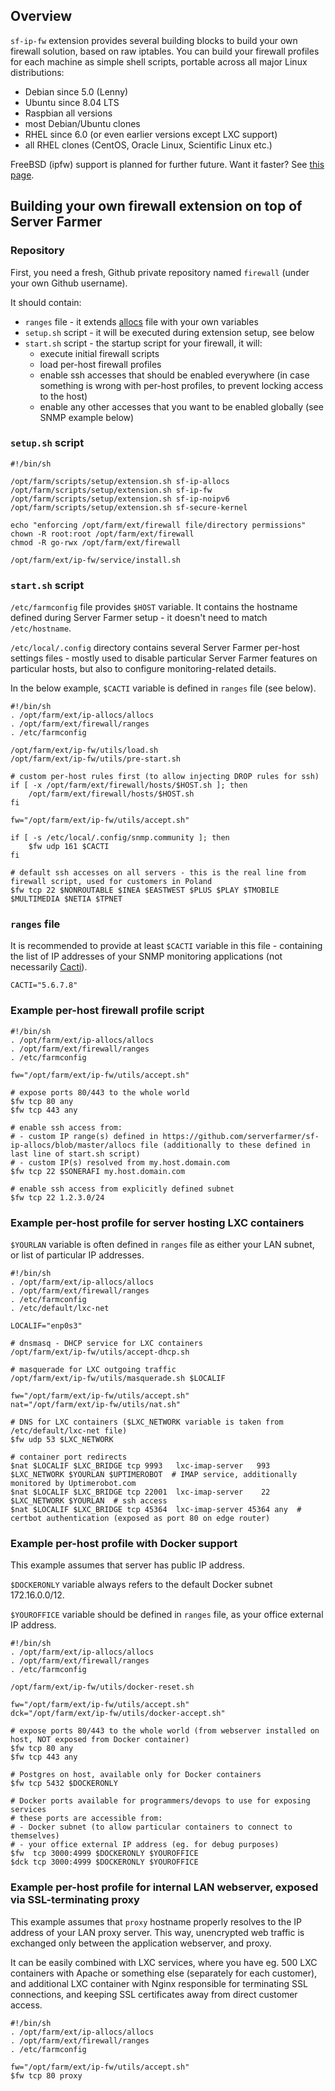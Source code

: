## Overview

`sf-ip-fw` extension provides several building blocks to build your own firewall solution, based on raw iptables. You can build your firewall profiles for each machine as simple shell scripts, portable across all major Linux distributions:
- Debian since 5.0 (Lenny)
- Ubuntu since 8.04 LTS
- Raspbian all versions
- most Debian/Ubuntu clones
- RHEL since 6.0 (or even earlier versions except LXC support)
- all RHEL clones (CentOS, Oracle Linux, Scientific Linux etc.)

FreeBSD (ipfw) support is planned for further future. Want it faster? See [this page](https://github.com/sponsors/tomaszklim).


## Building your own firewall extension on top of Server Farmer

### Repository

First, you need a fresh, Github private repository named `firewall` (under your own Github username).

It should contain:
- `ranges` file - it extends [allocs](https://github.com/serverfarmer/sf-ip-allocs/blob/master/allocs) file with your own variables
- `setup.sh` script - it will be executed during extension setup, see below
- `start.sh` script - the startup script for your firewall, it will:
   - execute initial firewall scripts
   - load per-host firewall profiles
   - enable ssh accesses that should be enabled everywhere (in case something is wrong with per-host profiles, to prevent locking access to the host)
   - enable any other accesses that you want to be enabled globally (see SNMP example below)


### `setup.sh` script

```
#!/bin/sh

/opt/farm/scripts/setup/extension.sh sf-ip-allocs
/opt/farm/scripts/setup/extension.sh sf-ip-fw
/opt/farm/scripts/setup/extension.sh sf-ip-noipv6
/opt/farm/scripts/setup/extension.sh sf-secure-kernel

echo "enforcing /opt/farm/ext/firewall file/directory permissions"
chown -R root:root /opt/farm/ext/firewall
chmod -R go-rwx /opt/farm/ext/firewall

/opt/farm/ext/ip-fw/service/install.sh
```


### `start.sh` script

`/etc/farmconfig` file provides `$HOST` variable. It contains the hostname defined during Server Farmer setup - it doesn't need to match `/etc/hostname`.

`/etc/local/.config` directory contains several Server Farmer per-host settings files - mostly used to disable particular Server Farmer features on particular hosts, but also to configure monitoring-related details.

In the below example, `$CACTI` variable is defined in `ranges` file (see below).

```
#!/bin/sh
. /opt/farm/ext/ip-allocs/allocs
. /opt/farm/ext/firewall/ranges
. /etc/farmconfig

/opt/farm/ext/ip-fw/utils/load.sh
/opt/farm/ext/ip-fw/utils/pre-start.sh

# custom per-host rules first (to allow injecting DROP rules for ssh)
if [ -x /opt/farm/ext/firewall/hosts/$HOST.sh ]; then
    /opt/farm/ext/firewall/hosts/$HOST.sh
fi

fw="/opt/farm/ext/ip-fw/utils/accept.sh"

if [ -s /etc/local/.config/snmp.community ]; then
    $fw udp 161 $CACTI
fi

# default ssh accesses on all servers - this is the real line from firewall script, used for customers in Poland
$fw tcp 22 $NONROUTABLE $INEA $EASTWEST $PLUS $PLAY $TMOBILE $MULTIMEDIA $NETIA $TPNET
```


### `ranges` file

It is recommended to provide at least `$CACTI` variable in this file - containing the list of IP addresses of your SNMP monitoring applications (not necessarily [Cacti](https://cacti.net/)).

```
CACTI="5.6.7.8"
```


### Example per-host firewall profile script

```
#!/bin/sh
. /opt/farm/ext/ip-allocs/allocs
. /opt/farm/ext/firewall/ranges
. /etc/farmconfig

fw="/opt/farm/ext/ip-fw/utils/accept.sh"

# expose ports 80/443 to the whole world
$fw tcp 80 any
$fw tcp 443 any

# enable ssh access from:
# - custom IP range(s) defined in https://github.com/serverfarmer/sf-ip-allocs/blob/master/allocs file (additionally to these defined in last line of start.sh script)
# - custom IP(s) resolved from my.host.domain.com
$fw tcp 22 $SONERAFI my.host.domain.com

# enable ssh access from explicitly defined subnet
$fw tcp 22 1.2.3.0/24
```


### Example per-host profile for server hosting LXC containers

`$YOURLAN` variable is often defined in `ranges` file as either your LAN subnet, or list of particular IP addresses.

```
#!/bin/sh
. /opt/farm/ext/ip-allocs/allocs
. /opt/farm/ext/firewall/ranges
. /etc/farmconfig
. /etc/default/lxc-net

LOCALIF="enp0s3"

# dnsmasq - DHCP service for LXC containers
/opt/farm/ext/ip-fw/utils/accept-dhcp.sh

# masquerade for LXC outgoing traffic
/opt/farm/ext/ip-fw/utils/masquerade.sh $LOCALIF

fw="/opt/farm/ext/ip-fw/utils/accept.sh"
nat="/opt/farm/ext/ip-fw/utils/nat.sh"

# DNS for LXC containers ($LXC_NETWORK variable is taken from /etc/default/lxc-net file)
$fw udp 53 $LXC_NETWORK

# container port redirects
$nat $LOCALIF $LXC_BRIDGE tcp 9993   lxc-imap-server   993 $LXC_NETWORK $YOURLAN $UPTIMEROBOT  # IMAP service, additionally monitored by Uptimerobot.com
$nat $LOCALIF $LXC_BRIDGE tcp 22001  lxc-imap-server    22 $LXC_NETWORK $YOURLAN  # ssh access
$nat $LOCALIF $LXC_BRIDGE tcp 45364  lxc-imap-server 45364 any  # certbot authentication (exposed as port 80 on edge router)
```


### Example per-host profile with Docker support

This example assumes that server has public IP address.

`$DOCKERONLY` variable always refers to the default Docker subnet 172.16.0.0/12.

`$YOUROFFICE` variable should be defined in `ranges` file, as your office external IP address.

```
#!/bin/sh
. /opt/farm/ext/ip-allocs/allocs
. /opt/farm/ext/firewall/ranges
. /etc/farmconfig

/opt/farm/ext/ip-fw/utils/docker-reset.sh

fw="/opt/farm/ext/ip-fw/utils/accept.sh"
dck="/opt/farm/ext/ip-fw/utils/docker-accept.sh"

# expose ports 80/443 to the whole world (from webserver installed on host, NOT exposed from Docker container)
$fw tcp 80 any
$fw tcp 443 any

# Postgres on host, available only for Docker containers
$fw tcp 5432 $DOCKERONLY

# Docker ports available for programmers/devops to use for exposing services
# these ports are accessible from:
# - Docker subnet (to allow particular containers to connect to themselves)
# - your office external IP address (eg. for debug purposes)
$fw  tcp 3000:4999 $DOCKERONLY $YOUROFFICE
$dck tcp 3000:4999 $DOCKERONLY $YOUROFFICE
```


### Example per-host profile for internal LAN webserver, exposed via SSL-terminating proxy

This example assumes that `proxy` hostname properly resolves to the IP address of your LAN proxy server. This way, unencrypted web traffic is exchanged only between the application webserver, and proxy.

It can be easily combined with LXC services, where you have eg. 500 LXC containers with Apache or something else (separately for each customer), and additional LXC container with Nginx responsible for terminating SSL connections, and keeping SSL certificates away from direct customer access.

```
#!/bin/sh
. /opt/farm/ext/ip-allocs/allocs
. /opt/farm/ext/firewall/ranges
. /etc/farmconfig

fw="/opt/farm/ext/ip-fw/utils/accept.sh"
$fw tcp 80 proxy
```
